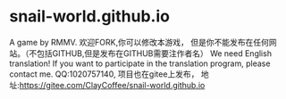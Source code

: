 # snail-world.github.io
A game by RMMV.
欢迎FORK,你可以修改本游戏，
但是你不能发布在任何网站。（不包括GITHUB,但是发布在GITHUB需要注作者名）
We need English translation! If you want to participate in the translation program, please contact me.
QQ:1020757140,
项目也在gitee上发布，
地址:https://gitee.com/ClayCoffee/snail-world.github.io




